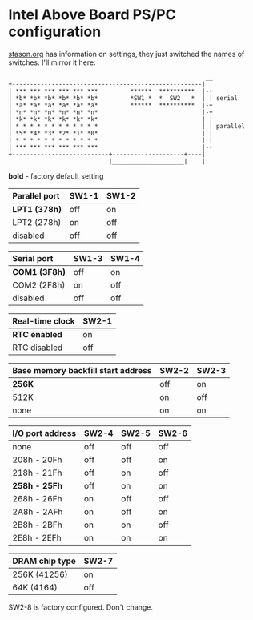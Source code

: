 # Intel Above Board PS/PC configuration

[stason.org](https://stason.org/TULARC/pc/io-cards/I-L/INTEL-CORPORATION-Multi-I-O-card-ABOVE-BOARD-PS.html) has information on
settings, they just switched the names of switches. I'll mirror it here:


                                                           __
    +-----------------------------------------------------|
    | *** *** *** *** *** ***         ******  **********  |-+
    | *b* *b* *b* *b* *b* *b*         *SW1 *  *  SW2   *  | | serial
    | *a* *a* *a* *a* *a* *a*         ******  **********  |-+
    | *n* *n* *n* *n* *n* *n*                             |-+
    | *k* *k* *k* *k* *k* *k*                             | |
    | * * * * * * * * * * * *                             | | parallel
    | *5* *4* *3* *2* *1* *0*                             | |
    | * * * * * * * * * * * *                             | |
    | *** *** *** *** *** ***                             |-+
    +---------------------------+--------------------+----|	
                                |____________________|    |


**bold** - factory default setting


| Parallel port   | SW1-1 | SW1-2 |
|:----------------|:------|:------|
| **LPT1 (378h)** | off   | on    |
| LPT2 (278h)     | on    | off   |
| disabled        | off   | off   |


| Serial port     | SW1-3 | SW1-4 |
|:----------------|:------|:------|
| **COM1 (3F8h)** | off   | on    |
| COM2 (2F8h)     | on    | off   |
| disabled        | off   | off   |


| Real-time clock | SW2-1 |
|:----------------|:------|
| **RTC enabled** | on    |
| RTC disabled    | off   |


| Base memory backfill start address | SW2-2 | SW2-3 |
|:-----------------------------------|:------|:------|
| **256K**                           | off   | on    |
| 512K                               | on    | off   |
| none                               | on    | on    |


| I/O port address | SW2-4 | SW2-5 | SW2-6 |
|:-----------------|:------|:------|:------|
| none             | off   | off   | off   |
| 208h - 20Fh      | off   | off   | on    |
| 218h - 21Fh      | off   | on    | off   |
| **258h - 25Fh**  | off   | on    | on    |
| 268h - 26Fh      | on    | off   | off   |
| 2A8h - 2AFh      | on    | off   | on    |
| 2B8h - 2BFh      | on    | on    | off   |
| 2E8h - 2EFh      | on    | on    | on    |


| DRAM chip type | SW2-7 |
|:---------------|:------|
| 256K (41256)   | on    |
| 64K (4164)     | off   |


SW2-8 is factory configured. Don't change.
